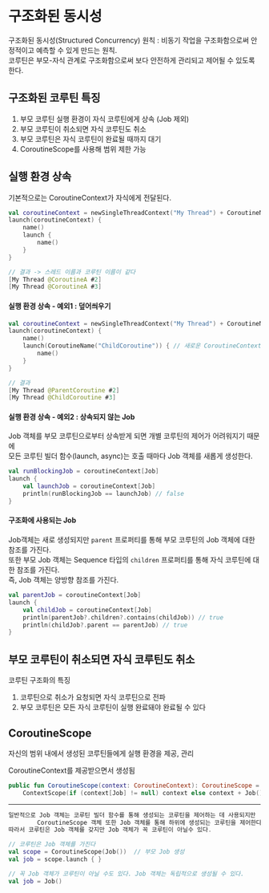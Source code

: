 # 구조화된 동시성

구조화된 동시성(Structured Concurrency) 원칙 : 비동기 작업을 구조화함으로써 안정적이고 예측할 수 있게 만드는 원칙.  
코루틴은 부모-자식 관계로 구조화함으로써 보다 안전하게 관리되고 제어될 수 있도록 한다.

## 구조화된 코루틴 특징

1. 부모 코루틴 실행 환경이 자식 코루틴에게 상속 (Job 제외)
2. 부모 코루틴이 취소되면 자식 코루틴도 취소
3. 부모 코루틴은 자식 코루틴이 완료될 때까지 대기
4. CoroutineScope를 사용해 범위 제한 가능

## 실행 환경 상속

기본적으로는 CoroutineContext가 자식에게 전달된다.

```kotlin
val coroutineContext = newSingleThreadContext("My Thread") + CoroutineName("CoroutineA")
launch(coroutineContext) {
    name()
    launch {
        name()
    }
}
```

```kotlin
// 결과 -> 스레드 이름과 코루틴 이름이 같다
[My Thread @CoroutineA #2]
[My Thread @CoroutineA #3]
```

#### 실행 환경 상속 - 예외1 : 덮어씌우기

```kotlin
val coroutineContext = newSingleThreadContext("My Thread") + CoroutineName("ParentCoroutine")
launch(coroutineContext) {
    name()
    launch(CoroutineName("ChildCoroutine")) { // 새로운 CoroutineContext 전달
        name()
    }
}
```

```kotlin
// 결과
[My Thread @ParentCoroutine #2]
[My Thread @ChildCoroutine #3]
```

#### 실행 환경 상속 - 예외2 : 상속되지 않는 Job

Job 객체를 부모 코루틴으로부터 상속받게 되면 개별 코루틴의 제어가 어려워지기 때문에  
모든 코루틴 빌더 함수(launch, async)는 호출 때마다 Job 객체를 새롭게 생성한다.

```kotlin
val runBlockingJob = coroutineContext[Job]
launch {
    val launchJob = coroutineContext[Job]
    println(runBlockingJob == launchJob) // false
}
```

#### 구조화에 사용되는 Job

Job객체는 새로 생성되지만 `parent` 프로퍼티를 통해 부모 코루틴의 Job 객체에 대한 참조를 가진다.  
또한 부모 Job 객체는 Sequence 타입의 `children` 프로퍼티를 통해 자식 코루틴에 대한 참조를 가진다.  
즉, Job 객체는 양방향 참조를 가진다.

```kotlin
val parentJob = coroutineContext[Job]
launch {
    val childJob = coroutineContext[Job]
    println(parentJob?.children?.contains(childJob)) // true
    println(childJob?.parent == parentJob) // true
}
```

## 부모 코루틴이 취소되면 자식 코루틴도 취소

코루틴 구조화의 특징

1. 코루틴으로 취소가 요청되면 자식 코루틴으로 전파
2. 부모 코루틴은 모든 자식 코루틴이 실행 완료돼야 완료될 수 있다

## CoroutineScope

자신의 범위 내에서 생성된 코루틴들에게 실행 환경을 제공, 관리

CoroutineContext를 제공받으면서 생성됨

```kotlin
public fun CoroutineScope(context: CoroutineContext): CoroutineScope =
    ContextScope(if (context[Job] != null) context else context + Job())
```

---

```kotlin
일반적으로 Job 객체는 코루틴 빌더 함수를 통해 생성되는 코루틴을 제어하는 데 사용되지만
        CoroutineScope 객체 또한 Job 객체를 통해 하위에 생성되는 코루틴을 제어한다 .
따라서 코루틴은 Job 객체를 갖지만 Job 객체가 꼭 코루틴이 아닐수 있다.
```

```kotlin
// 코루틴은 Job 객체를 가진다
val scope = CoroutineScope(Job())  // 부모 Job 생성
val job = scope.launch { }

// 꼭 Job 객체가 코루틴이 아닐 수도 있다. Job 객체는 독립적으로 생성될 수 있다.
val job = Job()
```


 
